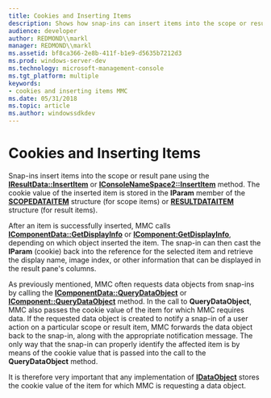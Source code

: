 ```yaml
---
title: Cookies and Inserting Items
description: Shows how snap-ins can insert items into the scope or result pane.
audience: developer
author: REDMOND\\markl
manager: REDMOND\\markl
ms.assetid: bf8ca366-2e8b-411f-b1e9-d5635b7212d3
ms.prod: windows-server-dev
ms.technology: microsoft-management-console
ms.tgt_platform: multiple
keywords:
- cookies and inserting items MMC
ms.date: 05/31/2018
ms.topic: article
ms.author: windowssdkdev
---
```


# Cookies and Inserting Items

Snap-ins insert items into the scope or result pane using the [**IResultData::InsertItem**](iresultdata-insertitem.md) or [**IConsoleNameSpace2::InsertItem**](iconsolenamespace2-insertitem.md) method. The cookie value of the inserted item is stored in the **lParam** member of the [**SCOPEDATAITEM**](scopedataitem.md) structure (for scope items) or [**RESULTDATAITEM**](resultdataitem.md) structure (for result items).

After an item is successfully inserted, MMC calls [**IComponentData::GetDisplayInfo**](icomponentdata-getdisplayinfo.md) or [**IComponent:GetDisplayInfo**](icomponent-getdisplayinfo.md), depending on which object inserted the item. The snap-in can then cast the **lParam** (cookie) back into the reference for the selected item and retrieve the display name, image index, or other information that can be displayed in the result pane's columns.

As previously mentioned, MMC often requests data objects from snap-ins by calling the [**IComponentData::QueryDataObject**](icomponentdata-querydataobject.md) or [**IComponent::QueryDataObject**](icomponent-querydataobject.md) method. In the call to **QueryDataObject**, MMC also passes the cookie value of the item for which MMC requires data. If the requested data object is created to notify a snap-in of a user action on a particular scope or result item, MMC forwards the data object back to the snap-in, along with the appropriate notification message. The only way that the snap-in can properly identify the affected item is by means of the cookie value that is passed into the call to the **QueryDataObject** method.

It is therefore very important that any implementation of [**IDataObject**](_ole_idataobject) stores the cookie value of the item for which MMC is requesting a data object.

 

 




